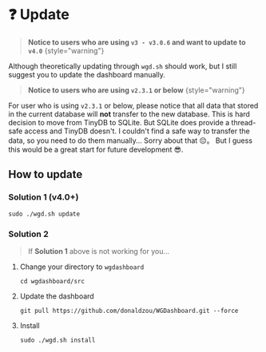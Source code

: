 # ❓ Update

> **Notice to users who are using `v3 - v3.0.6` and want to update to `v4.0`**
{style="warning"}

Although theoretically updating through `wgd.sh` should work, but I still suggest you to update the dashboard manually.

> **Notice to users who are using `v2.3.1` or below**
{style="warning"}

For user who is using `v2.3.1` or below, please notice that all data that stored in the current database will **not** transfer to the new database. This is hard decision to move from TinyDB to SQLite. But SQLite does provide a thread-safe access and TinyDB doesn't. I couldn't find a safe way to transfer the data, so you need to do them manually... Sorry about that :pensive:。 But I guess this would be a great start for future development :sunglasses:.

## How to update

### Solution 1 (v4.0+)

```shell
sudo ./wgd.sh update
```

### Solution 2

> If **Solution 1** above is not working for you...

1. Change your directory to `wgdashboard`

    ```shell
    cd wgdashboard/src
    ```

2. Update the dashboard
    ```shell
    git pull https://github.com/donaldzou/WGDashboard.git --force
    ```

3. Install

   ```shell
   sudo ./wgd.sh install
   ```